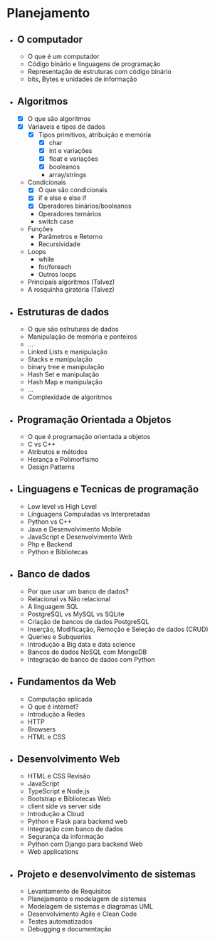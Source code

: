 # Planejamento

- ## O computador
    - O que é um computador
    - Código binário e linguagens de programação
    - Representação de estruturas com código binário
    - bits, Bytes e unidades de informação
- ## Algoritmos
    - [x] O que são algoritmos
    - [x] Váriaveis e tipos de dados
        - [x] Tipos primitivos, atribuição e memória
            - [x] char
            - [x] int e variações
            - [x] float e variações
            - [x] booleanos
            - array/strings
    - Condicionais
        - [x] O que são condicionais
        - [x] if e else e else if
        - [x] Operadores binários/booleanos
        - Operadores ternários
        - switch case
    - Funções
        - Parâmetros e Retorno
        - Recursividade
    - Loops
        - while
        - for/foreach
        - Outros loops
    - Principais algoritmos (Talvez)
    - A rosquinha giratória (Talvez)
- ## Estruturas de dados
    - O que são estruturas de dados
    - Manipulação de memória e ponteiros
    - ...
    - Linked Lists e manipulação
    - Stacks e manipulação
    - binary tree e manipulação
    - Hash Set e manipulação
    - Hash Map e manipulação
    - ...
    - Complexidade de algoritmos
- ## Programação Orientada a Objetos
    - O que é programação orientada a objetos
    - C vs C++
    - Atributos e métodos
    - Herança e Polimorfismo
    - Design Patterns
- ## Linguagens e Tecnicas de programação
    - Low level vs High Level
    - Línguagens Compuladas vs Interpretadas
    - Python vs C++
    - Java e Desenvolvimento Mobile
    - JavaScript e Desenvolvimento Web
    - Php e Backend
    - Python e Bibliotecas
- ## Banco de dados
    - Por que usar um banco de dados?
    - Relacional vs Não relacional
    - A linguagem SQL
    - PostgreSQL vs MySQL vs SQLite
    - Criação de bancos de dados PostgreSQL
    - Inserção, Modificação, Remoção e Seleção de dados (CRUD)
    - Queries e Subqueries
    - Introdução a Big data e data science
    - Bancos de dados NoSQL com MongoDB
    - Integração de banco de dados com Python
- ## Fundamentos da Web
    - Computação aplicada
    - O que é internet?
    - Introdução a Redes
    - HTTP
    - Browsers
    - HTML e CSS
- ## Desenvolvimento Web
    - HTML e CSS Revisão
    - JavaScript
    - TypeScript e Node.js
    - Bootstrap e Bibliotecas Web
    - client side vs server side
    - Introdução a Cloud
    - Python e Flask para backend web
    - Integração com banco de dados
    - Segurança da informação
    - Python com Django para backend Web 
    - Web applications
- ## Projeto e desenvolvimento de sistemas
    - Levantamento de Requisitos
    - Planejamento e modelagem de sistemas
    - Modelagem de sistemas e diagramas UML
    - Desenvolvimento Agile e Clean Code
    - Testes automatizados
    - Debugging e documentação
